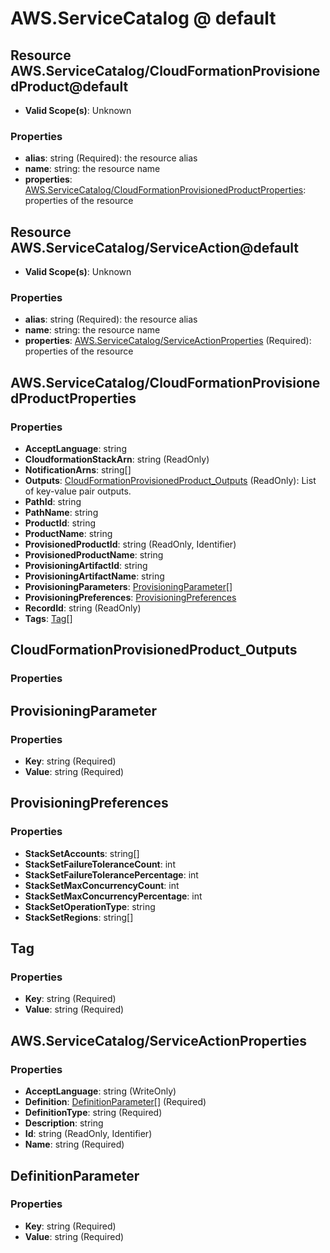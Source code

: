 # AWS.ServiceCatalog @ default

## Resource AWS.ServiceCatalog/CloudFormationProvisionedProduct@default
* **Valid Scope(s)**: Unknown
### Properties
* **alias**: string (Required): the resource alias
* **name**: string: the resource name
* **properties**: [AWS.ServiceCatalog/CloudFormationProvisionedProductProperties](#awsservicecatalogcloudformationprovisionedproductproperties): properties of the resource

## Resource AWS.ServiceCatalog/ServiceAction@default
* **Valid Scope(s)**: Unknown
### Properties
* **alias**: string (Required): the resource alias
* **name**: string: the resource name
* **properties**: [AWS.ServiceCatalog/ServiceActionProperties](#awsservicecatalogserviceactionproperties) (Required): properties of the resource

## AWS.ServiceCatalog/CloudFormationProvisionedProductProperties
### Properties
* **AcceptLanguage**: string
* **CloudformationStackArn**: string (ReadOnly)
* **NotificationArns**: string[]
* **Outputs**: [CloudFormationProvisionedProduct_Outputs](#cloudformationprovisionedproductoutputs) (ReadOnly): List of key-value pair outputs.
* **PathId**: string
* **PathName**: string
* **ProductId**: string
* **ProductName**: string
* **ProvisionedProductId**: string (ReadOnly, Identifier)
* **ProvisionedProductName**: string
* **ProvisioningArtifactId**: string
* **ProvisioningArtifactName**: string
* **ProvisioningParameters**: [ProvisioningParameter](#provisioningparameter)[]
* **ProvisioningPreferences**: [ProvisioningPreferences](#provisioningpreferences)
* **RecordId**: string (ReadOnly)
* **Tags**: [Tag](#tag)[]

## CloudFormationProvisionedProduct_Outputs
### Properties

## ProvisioningParameter
### Properties
* **Key**: string (Required)
* **Value**: string (Required)

## ProvisioningPreferences
### Properties
* **StackSetAccounts**: string[]
* **StackSetFailureToleranceCount**: int
* **StackSetFailureTolerancePercentage**: int
* **StackSetMaxConcurrencyCount**: int
* **StackSetMaxConcurrencyPercentage**: int
* **StackSetOperationType**: string
* **StackSetRegions**: string[]

## Tag
### Properties
* **Key**: string (Required)
* **Value**: string (Required)

## AWS.ServiceCatalog/ServiceActionProperties
### Properties
* **AcceptLanguage**: string (WriteOnly)
* **Definition**: [DefinitionParameter](#definitionparameter)[] (Required)
* **DefinitionType**: string (Required)
* **Description**: string
* **Id**: string (ReadOnly, Identifier)
* **Name**: string (Required)

## DefinitionParameter
### Properties
* **Key**: string (Required)
* **Value**: string (Required)

